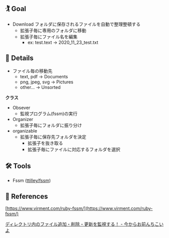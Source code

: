 ## 🏌️ Goal

- Download フォルダに保存されるファイルを自動で整理整頓する
  - 拡張子毎に専用のフォルダに移動
  - 拡張子毎にファイル名を編集
    - ex: test.text -> 2020_11_23_test.txt

## 👀 Details

- ファイル毎の移動先
  - text, pdf → Documents
  - png, jpeg, svg → Pictures
  - other... → Unsorted

**クラス**

- Obsever
  - 監視プログラム(fssm)の実行
- Organizer
  - 拡張子毎にフォルダに振り分け
- organizable
  - 拡張子毎に保存先フォルダを決定
    - 拡張子を抜き取る
    - 拡張子毎にファイルに対応するフォルダを選択

## 🛠 Tools

- Fssm ([ttilley/fssm](https://github.com/ttilley/fssm))

## 🔎 References

[https://www.virment.com/ruby-fssm/](https://www.virment.com/ruby-fssm/)

[ディレクトリ内のファイル追加・削除・更新を監視する！ - 今からお前んちこいよ](https://www.hakopako.net/entry/2016/06/03/171853)
